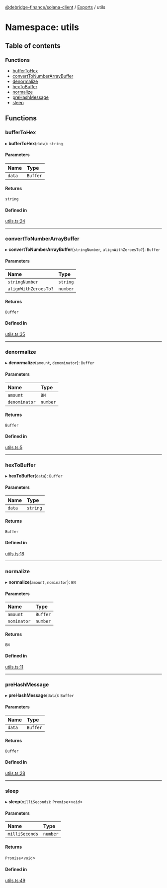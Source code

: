 [@debridge-finance/solana-client](../README.md) / [Exports](../modules.md) / utils

# Namespace: utils

## Table of contents

### Functions

- [bufferToHex](utils.md#buffertohex)
- [convertToNumberArrayBuffer](utils.md#converttonumberarraybuffer)
- [denormalize](utils.md#denormalize)
- [hexToBuffer](utils.md#hextobuffer)
- [normalize](utils.md#normalize)
- [preHashMessage](utils.md#prehashmessage)
- [sleep](utils.md#sleep)

## Functions

### bufferToHex

▸ **bufferToHex**(`data`): `string`

#### Parameters

| Name | Type |
| :------ | :------ |
| `data` | `Buffer` |

#### Returns

`string`

#### Defined in

[utils.ts:24](https://github.com/debridge-finance/solana-contracts-client/blob/1b61583/src/utils.ts#L24)

___

### convertToNumberArrayBuffer

▸ **convertToNumberArrayBuffer**(`stringNumber`, `alignWithZeroesTo?`): `Buffer`

#### Parameters

| Name | Type |
| :------ | :------ |
| `stringNumber` | `string` |
| `alignWithZeroesTo?` | `number` |

#### Returns

`Buffer`

#### Defined in

[utils.ts:35](https://github.com/debridge-finance/solana-contracts-client/blob/1b61583/src/utils.ts#L35)

___

### denormalize

▸ **denormalize**(`amount`, `denominator`): `Buffer`

#### Parameters

| Name | Type |
| :------ | :------ |
| `amount` | `BN` |
| `denominator` | `number` |

#### Returns

`Buffer`

#### Defined in

[utils.ts:5](https://github.com/debridge-finance/solana-contracts-client/blob/1b61583/src/utils.ts#L5)

___

### hexToBuffer

▸ **hexToBuffer**(`data`): `Buffer`

#### Parameters

| Name | Type |
| :------ | :------ |
| `data` | `string` |

#### Returns

`Buffer`

#### Defined in

[utils.ts:18](https://github.com/debridge-finance/solana-contracts-client/blob/1b61583/src/utils.ts#L18)

___

### normalize

▸ **normalize**(`amount`, `nominator`): `BN`

#### Parameters

| Name | Type |
| :------ | :------ |
| `amount` | `Buffer` |
| `nominator` | `number` |

#### Returns

`BN`

#### Defined in

[utils.ts:11](https://github.com/debridge-finance/solana-contracts-client/blob/1b61583/src/utils.ts#L11)

___

### preHashMessage

▸ **preHashMessage**(`data`): `Buffer`

#### Parameters

| Name | Type |
| :------ | :------ |
| `data` | `Buffer` |

#### Returns

`Buffer`

#### Defined in

[utils.ts:28](https://github.com/debridge-finance/solana-contracts-client/blob/1b61583/src/utils.ts#L28)

___

### sleep

▸ **sleep**(`milliSeconds`): `Promise`<`void`\>

#### Parameters

| Name | Type |
| :------ | :------ |
| `milliSeconds` | `number` |

#### Returns

`Promise`<`void`\>

#### Defined in

[utils.ts:49](https://github.com/debridge-finance/solana-contracts-client/blob/1b61583/src/utils.ts#L49)
